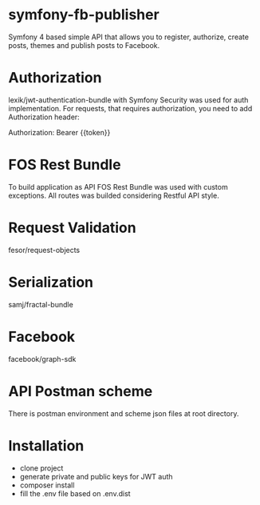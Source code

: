 # symfony-fb-publisher
Symfony 4 based simple API that allows you to register, authorize, create posts, themes and publish posts to Facebook.

# Authorization
lexik/jwt-authentication-bundle with Symfony Security was used for auth implementation.
For requests, that requires authorization, you need to add Authorization header:

Authorization: Bearer {{token}}

# FOS Rest Bundle
To build application as API FOS Rest Bundle was used with custom exceptions. All routes was builded considering Restful API style.

# Request Validation
fesor/request-objects

# Serialization
samj/fractal-bundle

# Facebook
facebook/graph-sdk

# API Postman scheme
There is postman environment and scheme json files at root directory.

# Installation
* clone project
* generate private and public keys for JWT auth
* composer install
* fill the .env file based on .env.dist
